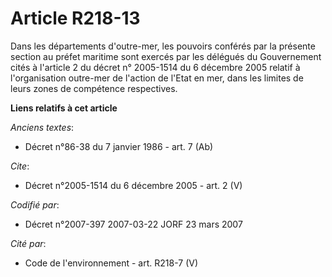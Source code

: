 # Article R218-13

Dans les départements d'outre-mer, les pouvoirs conférés par la présente section au préfet maritime sont exercés par les
délégués du Gouvernement cités à l'article 2 du décret n° 2005-1514 du 6 décembre 2005 relatif à l'organisation outre-mer de
l'action de l'Etat en mer, dans les limites de leurs zones de compétence respectives.

**Liens relatifs à cet article**

_Anciens textes_:

  - Décret n°86-38 du 7 janvier 1986 - art. 7 (Ab)

_Cite_:

  - Décret n°2005-1514 du 6 décembre 2005 - art. 2 (V)

_Codifié par_:

  - Décret n°2007-397 2007-03-22 JORF 23 mars 2007

_Cité par_:

  - Code de l'environnement - art. R218-7 (V)
